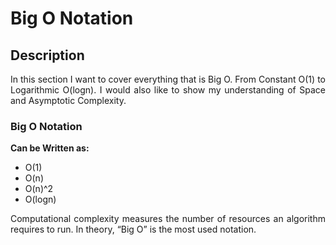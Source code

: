 <h1>Big O Notation</h1>

<h2>Description</h2>

<p align = "justify">In this section I want to cover everything that is Big O. From Constant O(1) to Logarithmic O(logn). I would also like to show my understanding of Space and Asymptotic Complexity.</p>

<h3>Big O Notation</h3>
<b>Can be Written as:</b>

  - O(1)
  - O(n)
  - O(n)^2
  - O(logn)

<p align = "justify">Computational complexity measures the number of resources an algorithm requires to run. In theory, “Big O” is the most used notation.</p>
